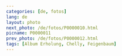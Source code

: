 ```yaml
---
categories: [de, fotos]
lang: de
layout: photo
next_photo: /de/fotos/P0000010.html
picname: P0000011
prev_photo: /de/fotos/P0000012.html
tags: [Album Erholung, Chelly, Feigenbaum]
---
```

